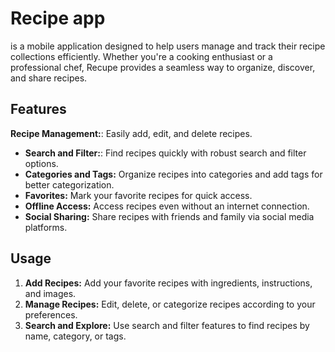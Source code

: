 # Recipe app
is a mobile application designed to help users manage and track their recipe collections efficiently. Whether you're a cooking enthusiast or a professional chef, Recupe provides a seamless way to organize, discover, and share recipes.


## Features
 **Recipe Management:**: Easily add, edit, and delete recipes.
- **Search and Filter:**: Find recipes quickly with robust search and filter options.
- **Categories and Tags:** Organize recipes into categories and add tags for better categorization.
- **Favorites:** Mark your favorite recipes for quick access.
- **Offline Access:** Access recipes even without an internet connection.
- **Social Sharing:** Share recipes with friends and family via social media platforms.

## Usage
1. **Add Recipes:** Add your favorite recipes with ingredients, instructions, and images.
2. **Manage Recipes:** Edit, delete, or categorize recipes according to your preferences.
3. **Search and Explore:** Use search and filter features to find recipes by name, category, or tags.

